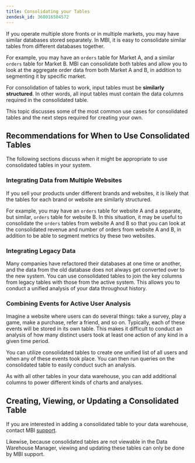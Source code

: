 ```yaml
---
title: Consolidating your Tables
zendesk_id: 360016504572
---
```


If you operate multiple store fronts or in multiple markets, you may have similar databases stored separately. In MBI, it is easy to consolidate similar tables from different databases together.

For example, you may have an `orders` table for Market A, and a similar `orders` table for Market B. MBI can consolidate both tables and allow you to look at the aggregate order data from both Market A and B, in addition to segmenting it by specific market.

For consolidation of tables to work, input tables must be **similarly structured**. In other words, all input tables must contain the data columns required in the consolidated table.

This topic discusses some of the most common use cases for consolidated tables and the next steps required for creating your own.

## Recommendations for When to Use Consolidated Tables

The following sections discuss when it might be appropriate to use consolidated tables in your system.

### Integrating Data from Multiple Websites

If you sell your products under different brands and websites, it is likely that the tables for each brand or website are similarly structured.

For example, you may have an `orders` table for website A and a separate, but similar, `orders` table for website B. In this situation, it may be useful to consolidate the `orders` tables from website A and B so that you can look at the consolidated revenue and number of orders from website A and B, in addition to be able to segment metrics by these two websites.

### Integrating Legacy Data

Many companies have refactored their databases at one time or another, and the data from the old database does not always get converted over to the new system. You can use consolidated tables to join the key columns from legacy tables with those from the active system. This allows you to conduct a unified analysis of your data throughout history.

### Combining Events for Active User Analysis

Imagine a website where users can do several things: take a survey, play a game, make a purchase, refer a friend, and so on. Typically, each of these events will be stored in its own table. This makes it difficult to conduct an analysis of how many distinct users took at least one action of any kind in a given time period.

You can utilize consolidated tables to create one unified list of all users and when any of these events took place. You can then run queries on the consolidated table to easily conduct such an analysis.

As with all other tables in your data warehouse, you can add additional columns to power different kinds of charts and analyses.

## Creating, Viewing, or Updating a Consolidated Table

If you are interested in adding a consolidated table to your data warehouse, contact MBI [support](../../getting-started/support.md).

Likewise, because consolidated tables are not viewable in the Data Warehouse Manager, viewing and updating these tables can only be done by MBI support.
